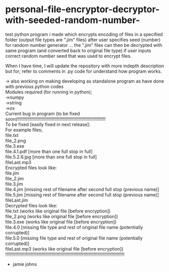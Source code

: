 # personal-file-encryptor-decryptor-with-seeded-random-number-
test python program i made which encrypts encoding of files in a specified folder (output file types are ".jim" files) after user specifies seed (number) for random number generator ... the ".jim" files can then be decrypted with same program (and converted back to original file type) if user inputs correct random number seed that was used to encrypt files.  
  
When I have time, I will update the repository with more indepth description but for; refer to comments in .py code
for understand how program works.  
  
<repository to be updated soon>  
    
  -> also working on making developing as standalone program as have done with previous python codes  
 Modules required (for running in python);  
 ->numpy  
 ->string  
 ->os  
Current bug in program (to  be fixed soon)!!!!!!!!!!!!!!!!!!!!!!!!!!!!!!!!!!!!!!!!!!!!!!!!!!!!!!!!!!!!!!!!!!!!!  
  To be fixed [easily fixed in next release]:     
  For example files;  
    file.txt  
    file_2.png  
    file.3.exe  
    file.4.1.pdf [more than one full stop in full]   
    file.5.2.6.jpg [more than one full stop in full]  
    fileLast.mp3  
 Encrypted files look like:  
     file.jim  
    file_2.jim  
    file.3.jim  
    file.4.jim [missing rest of filename after second full stop (previous name)]  
    file.5.jim [missing rest of filename after second full stop (previous name)]  
    fileLast.jim  
  Decrypted files look like:  
    file.txt (works like original file [before encryption])  
    file_2.png (works like original file [before encryption])  
    file.3.exe (works like original file [before encryption])  
    file.4.0 [missing file type and rest of original file name (potentially corrupted)]  
    file.5.0 [missing file type and rest of original file name (potentially corrupted)]  
    fileLast.mp3 (works like original file [before encryption])  
!!!!!!!!!!!!!!!!!!!!!!!!!!!!!!!!!!!!!!!!!!!!!!!!!!!!!!!!!!!!!!!!!!!!!!!!!!!!!!!!!!!!!!!!!!!!!  
- jamie johns  

